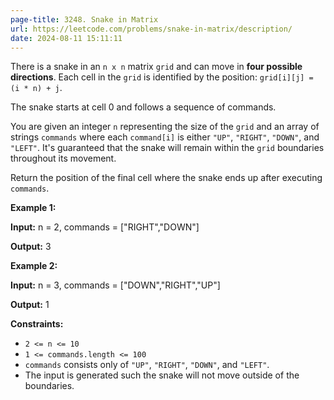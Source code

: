 ```yaml
---
page-title: 3248. Snake in Matrix
url: https://leetcode.com/problems/snake-in-matrix/description/
date: 2024-08-11 15:11:11
---
```

There is a snake in an `n x n` matrix `grid` and can move in **four possible directions**. Each cell in the `grid` is identified by the position: `grid[i][j] = (i * n) + j`.

The snake starts at cell 0 and follows a sequence of commands.

You are given an integer `n` representing the size of the `grid` and an array of strings `commands` where each `command[i]` is either `"UP"`, `"RIGHT"`, `"DOWN"`, and `"LEFT"`. It's guaranteed that the snake will remain within the `grid` boundaries throughout its movement.

Return the position of the final cell where the snake ends up after executing `commands`.

**Example 1:**

**Input:** n = 2, commands = \["RIGHT","DOWN"\]

**Output:** 3


**Example 2:**

**Input:** n = 3, commands = \["DOWN","RIGHT","UP"\]

**Output:** 1

**Constraints:**

-   `2 <= n <= 10`
-   `1 <= commands.length <= 100`
-   `commands` consists only of `"UP"`, `"RIGHT"`, `"DOWN"`, and `"LEFT"`.
-   The input is generated such the snake will not move outside of the boundaries.
